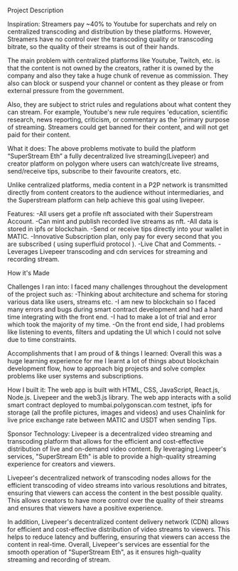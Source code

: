 Project Description

Inspiration: Streamers pay ~40% to Youtube for superchats and rely on centralized transcoding and distribution by these platforms. However, Streamers have no control over the transcoding quality or transcoding bitrate, so the quality of their streams is out of their hands.

The main problem with centralized platforms like Youtube, Twitch, etc. is that the content is not owned by the creators, rather it is owned by the company and also they take a huge chunk of revenue as commission. They also can block or suspend your channel or content as they please or from external pressure from the government.

Also, they are subject to strict rules and regulations about what content they can stream. For example, Youtube's new rule requires 'education, scientific research, news reporting, criticism, or commentary as the 'primary purpose of streaming. Streamers could get banned for their content, and will not get paid for their content.

What it does: The above problems motivate to build the platform “SuperStream Eth” a fully decentralized live streaming(Livepeer) and creator platform on polygon where users can watch/create live streams, send/receive tips, subscribe to their favourite creators, etc.

Unlike centralized platforms, media content in a P2P network is transmitted directly from content creators to the audience without intermediaries, and the Superstream platform can help achieve this goal using livepeer.

Features: -All users get a profile nft associated with their Superstream Account. -Can mint and publish recorded live streams as nft. -All data is stored in ipfs or blockchain. -Send or receive tips directly into your wallet in MATIC. -Innovative Subscription plan, only pay for every second that you are subscribed ( using superfluid protocol ). -Live Chat and Comments. -Leverages Livepeer transcoding and cdn services for streaming and recording stream.

How it's Made

Challenges I ran into: I faced many challenges throughout the development of the project such as: -Thinking about architecture and schema for storing various data like users, streams etc. -I am new to blockchain so I faced many errors and bugs during smart contract development and had a hard time integrating with the front end. -I had to make a lot of trial and error which took the majority of my time. -On the front end side, I had problems like listening to events, filters and updating the UI which I could not solve due to time constraints.

Accomplishments that I am proud of & things I learned: Overall this was a huge learning experience for me I learnt a lot of things about blockchain development flow, how to approach big projects and solve complex problems like user systems and subscriptions.

How I built it: The web app is built with HTML, CSS, JavaScript, React.js, Node.js. Livepeer and the web3.js library. The web app interacts with a solid smart contract deployed to mumbai.polygonscan.com testnet, ipfs for storage (all the profile pictures, images and videos) and uses Chainlink for live price exchange rate between MATIC and USDT when sending Tips.

Sponsor Technology: Livepeer is a decentralized video streaming and transcoding platform that allows for the efficient and cost-effective distribution of live and on-demand video content. By leveraging Livepeer's services, "SuperStream Eth" is able to provide a high-quality streaming experience for creators and viewers.

Livepeer's decentralized network of transcoding nodes allows for the efficient transcoding of video streams into various resolutions and bitrates, ensuring that viewers can access the content in the best possible quality. This allows creators to have more control over the quality of their streams and ensures that viewers have a positive experience.

In addition, Livepeer's decentralized content delivery network (CDN) allows for efficient and cost-effective distribution of video streams to viewers. This helps to reduce latency and buffering, ensuring that viewers can access the content in real-time. Overall, Livepeer's services are essential for the smooth operation of "SuperStream Eth", as it ensures high-quality streaming and recording of stream.